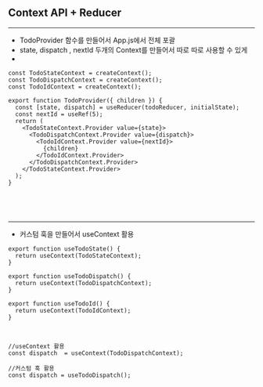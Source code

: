 ## Context API + Reducer

---

- TodoProvider 함수를 만들어서 App.js에서 전체 포괄
- state, dispatch , nextId 두개의 Context를 만들어서 따로 따로 사용할 수 있게
-

```JS
const TodoStateContext = createContext();
const TodoDispatchContext = createContext();
const TodoIdContext = createContext();

export function TodoProvider({ children }) {
  const [state, dispatch] = useReducer(todoReducer, initialState);
  const nextId = useRef(5);
  return (
    <TodoStateContext.Provider value={state}>
      <TodoDispatchContext.Provider value={dispatch}>
        <TodoIdContext.Provider value={nextId}>
          {children}
        </TodoIdContext.Provider>
      </TodoDispatchContext.Provider>
    </TodoStateContext.Provider>
  );
}
```

## <br>

---

- 커스텀 훅을 만들어서 useContext 활용

```JS
export function useTodoState() {
  return useContext(TodoStateContext);
}

export function useTodoDispatch() {
  return useContext(TodoDispatchContext);
}

export function useTodoId() {
  return useContext(TodoIdContext);
}



//useContext 활용
const dispatch  = useContext(TodoDispatchContext);

//커스텀 훅 활용
const dispatch = useTodoDispatch();
```
